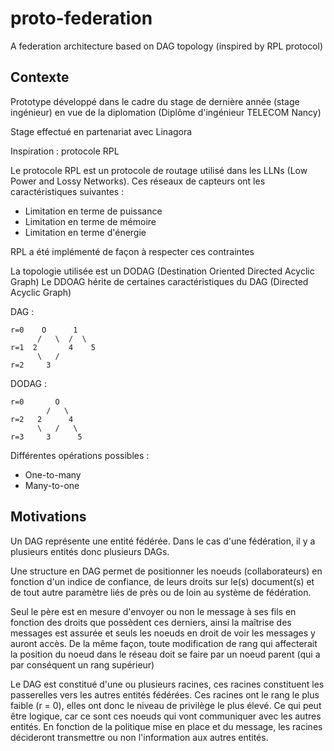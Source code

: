 # proto-federation
A federation architecture based on DAG topology (inspired by RPL protocol)

## Contexte
Prototype développé dans le cadre du stage de dernière année (stage ingénieur) en vue de la diplomation (Diplôme d'ingénieur TELECOM Nancy)

Stage effectué en partenariat avec Linagora

Inspiration : protocole RPL

Le protocole RPL est un protocole de routage utilisé dans les LLNs (Low Power and Lossy Networks). Ces réseaux de capteurs ont les caractéristiques suivantes :
* Limitation en terme de puissance
* Limitation en terme de mémoire
* Limitation en terme d'énergie

RPL a été implémenté de façon à respecter ces contraintes

La topologie utilisée est un DODAG (Destination Oriented Directed Acyclic Graph)
Le DDOAG hérite de certaines caractéristiques du DAG (Directed Acyclic Graph)

DAG :

```
r=0    O      1
      /   \  /  \
r=1  2       4    5
      \   /
r=2     3
```

DODAG :

```
r=0       O     
        /   \  
r=2   2      4    
      \   /   \
r=3     3      5
```

Différentes opérations possibles :
* One-to-many
* Many-to-one

## Motivations

Un DAG représente une entité fédérée. Dans le cas d'une fédération, il y a plusieurs entités donc plusieurs DAGs.

Une structure en DAG permet de positionner les noeuds (collaborateurs) en fonction d'un indice de confiance, de leurs droits sur le(s) document(s) et de tout autre paramètre liés de près ou de loin au système de fédération.

Seul le père est en mesure d'envoyer ou non le message à ses fils en fonction des droits que possèdent ces derniers, ainsi la maîtrise des messages est assurée et seuls les noeuds en droit de voir les messages y auront accès. De la même façon, toute modification de rang qui affecterait la position du noeud dans le réseau doit se faire par un noeud parent (qui a par conséquent un rang supérieur)

Le DAG est constitué d'une ou plusieurs racines, ces racines constituent les passerelles vers les autres entités fédérées. Ces racines ont le rang le plus faible (r = 0), elles ont donc le niveau de privilège le plus élevé. Ce qui peut être logique, car ce sont ces noeuds qui vont communiquer avec les autres entités. En fonction de la politique mise en place et du message, les racines décideront transmettre ou non l'information aux autres entités.
